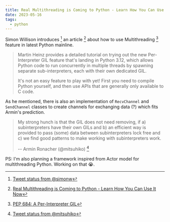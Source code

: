 ```yaml
---
title: Real Multithreading is Coming to Python - Learn How You Can Use It Now
date: 2023-05-16
tags:
  - python
---
```


Simon Willison introduces [^tweet-simonw] an article [^article] about how to use Multithreading [^pep684] feature
in latest Python mainline.

> Martin Heinz provides a detailed tutorial on trying out the new
> Per-Interpreter GIL feature that's landing in Python 3.12, which allows Python
> code to run concurrently in multiple threads by spawning separate
> sub-interpreters, each with their own dedicated GIL.
>
> It's not an easy feature to play with yet! First you need to compile Python
> yourself, and then use APIs that are generally only available to C code.

As he mentioned, there is also an implementation of `RecvChannel` and
`SendChannel` classes to create channels for exchanging data (?) which fits
Armin's prediction.

> My strong hunch is that the GIL does not need removing, if a) subinterpreters
> have their own GILs and b) an efficient way is provided to pass (some) data
> between subinterpreters lock free and c) we find good patterns to make working
> with subinterpreters work.
>
> -- Armin Ronacher (@mitsuhiko) [^tweet-mitsuhiko]

PS: I'm also planning a framework inspired from Actor model for multithreading
Python. Working on that 😭.

[^article]: [Real Multithreading is Coming to Python - Learn How You Can Use It Now](https://martinheinz.dev/blog/97)
[^tweet-simonw]: [Tweet status from @simonw](https://twitter.com/simonw/status/1658200421553553408)
[^tweet-mitsuhiko]: [Tweet status from @mitsuhiko](https://twitter.com/mitsuhiko/status/1645747519782092806)
[^pep684]: [PEP 684: A Per-Interpreter GIL](https://discuss.python.org/t/pep-684-a-per-interpreter-gil/19583)
